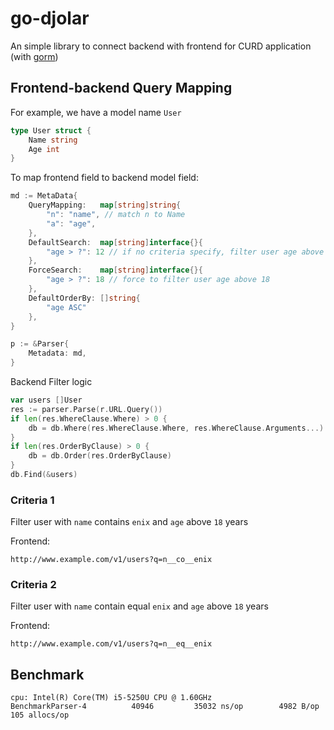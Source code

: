 # go-djolar

An simple library to connect backend with frontend for CURD application (with [gorm](https://github.com/jinzhu/gorm))

## Frontend-backend Query Mapping

For example, we have a model name `User`

``` go
type User struct {
    Name string
    Age int
}
```

To map frontend field to backend model field:

```go
md := MetaData{
    QueryMapping:   map[string]string{
        "n": "name", // match n to Name
        "a": "age",
    },
    DefaultSearch:  map[string]interface{}{
        "age > ?": 12 // if no criteria specify, filter user age above 12
    },
    ForceSearch:    map[string]interface{}{
        "age > ?": 18 // force to filter user age above 18
    },
    DefaultOrderBy: []string{
        "age ASC"
    },
}

p := &Parser{
    Metadata: md,
}
```

Backend Filter logic

```go
var users []User
res := parser.Parse(r.URL.Query())
if len(res.WhereClause.Where) > 0 {
    db = db.Where(res.WhereClause.Where, res.WhereClause.Arguments...)
}
if len(res.OrderByClause) > 0 {
    db = db.Order(res.OrderByClause)
}
db.Find(&users)
```

### Criteria 1

Filter user with `name` contains `enix` and `age` above `18` years

Frontend:

```
http://www.example.com/v1/users?q=n__co__enix
```

### Criteria 2

Filter user with `name` contain equal `enix` and `age` above `18` years

Frontend:

```
http://www.example.com/v1/users?q=n__eq__enix
```


## Benchmark

```
cpu: Intel(R) Core(TM) i5-5250U CPU @ 1.60GHz
BenchmarkParser-4   	   40946	     35032 ns/op	    4982 B/op	     105 allocs/op
```
